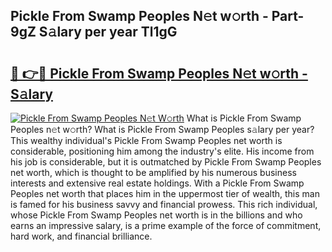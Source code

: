 ## Pickle From Swamp Peoples N𝚎t w𝚘rth - Part-9gZ S𝚊lary per year Tl1gG

# <h2><a href="http://gc36xxw.nevu.top/?p=Pickle+From+Swamp+Peoples">🔗 👉🔴 Pickle From Swamp Peoples N𝚎t w𝚘rth - S𝚊lary</a></h2>

[![Pickle From Swamp Peoples N𝚎t W𝚘rth](https://i.imgur.com/Oavwk0R.jpeg)](http://gc36xxw.nevu.top/?p=Pickle+From+Swamp+Peoples)
What is Pickle From Swamp Peoples n𝚎t w𝚘rth? What is Pickle From Swamp Peoples s𝚊lary per year?
This wealthy individual's Pickle From Swamp Peoples net worth is considerable, positioning him among the industry's elite. His income from his job is considerable, but it is outmatched by Pickle From Swamp Peoples net worth, which is thought to be amplified by his numerous business interests and extensive real estate holdings. With a Pickle From Swamp Peoples net worth that places him in the uppermost tier of wealth, this man is famed for his business savvy and financial prowess. This rich individual, whose Pickle From Swamp Peoples net worth is in the billions and who earns an impressive salary, is a prime example of the force of commitment, hard work, and financial brilliance.

